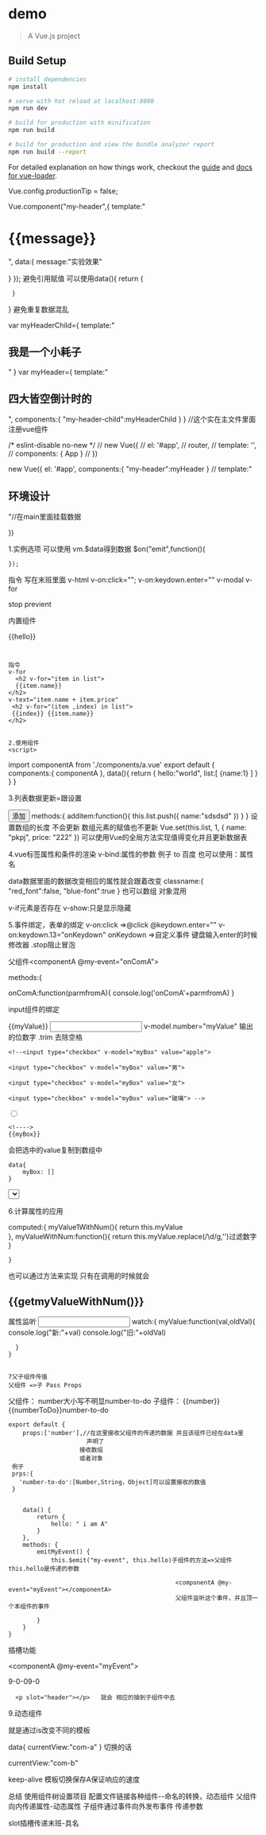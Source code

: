 # demo

> A Vue.js project

## Build Setup

``` bash
# install dependencies
npm install

# serve with hot reload at localhost:8080
npm run dev

# build for production with minification
npm run build

# build for production and view the bundle analyzer report
npm run build --report
```

For detailed explanation on how things work, checkout the [guide](http://vuejs-templates.github.io/webpack/) and [docs for vue-loader](http://vuejs.github.io/vue-loader).

Vue.config.productionTip = false;

Vue.component("my-header",{
  template:"<h1>{{message}}</h1>",
  data:{
    message:"实验效果" 

  }
});
 避免引用赋值 可以使用data(){
     return {

     }
 }
避免重复数据混乱








var myHeaderChild={
  template:"<h2>我是一个小耗子</h2>"
}
var myHeader={
  template:"<h2>四大皆空倒计时的 <my-header-child></my-header-child></h2>",
  components:{
    "my-header-child":myHeaderChild
  }
}
//这个实在主文件里面注册vue组件

/* eslint-disable no-new */
// new Vue({
//   el: '#app',
//   router,
//   template: '<App/>',
//   components: { App }
// })

new Vue({
  el: '#app',
  components:{
    "my-header":myHeader
  }
  // template:"<h2>环境设计</h2>"//在main里面挂载数据
 
})


1.实例选项
    可以使用 vm.$data得到数据
    $on("emit",function(){

    });


指令 写在末班里面
v-html
v-on:click="";
v-on:keydown.enter=""
v-modal
v-for

stop
previent

内置组件


  {{hello}}
    <h1 v-text="hello"></h1>
    <h2 v-html="hello"></h2>

    指令
    v-for
      <h2 v-for="item in list">
      {{item.name}}
    </h2>
    v-text="item.name + item.price"
     <h2 v-for="(item ,index) in list">
     {{index}} {{item.name}}
    </h2>


    2.使用组件
    <script>
 import componentA from './components/a.vue'
export default {
  components:{
    componentA
  },
  data(){
    return {
      hello:"world",
      list:[
        {name:1}
      ]
    }
  }
}
</script>


3.列表数据更新=跟设置

 <button v-on:click="additem">添加</button>
methods:{
      additem:function(){
        this.list.push({
          name:"sdsdsd"
        })
      }
    }
设置数组的长度 不会更新
数组元素的赋值也不更新 
Vue.set(this.list, 1, {
name: "pkpj",
price: "222"
})
可以使用Vue的全局方法实现值得变化并且更新数据表


4.vue标签属性和条件的渲染
v-bind:属性的参数   例子
 <a v-bind:href="link">to 百度</a>
 也可以使用：属性名

 data数据里面的数据改变相应的属性就会跟着改变
classname:{
  "red_font":false,
  "blue-font":true
}
也可以数组 对象混用

v-if元素是否存在
v-show:只是显示隐藏


5.事件绑定，表单的绑定
v-on:click =>@click
@keydown.enter=""
v-on:keydown.13="onKeydown"
onKeydown =>自定义事件
键盘输入enter的时候
修改器
.stop阻止冒泡

<template>
    <div>
    
        {{hello}}
    
        <button @click="emitMyEvent">点一下</button>
    
    </div>
</template>

<script>
    export default {
    
        data() {
    
            return {
    
                hello: " i am A"
    
            }
    
        },
    
        methods: {
    
            emitMyEvent() {
                this.$emit("my-event", this.hello)

                <!--这里子组件传递事件名称和数据-->
    
            }
    
        }
    
    }
</script>


父组件<componentA @my-event="onComA"></componentA>

methods:{

onComA:function(parmfromA){
    console.log('onComA'+parmfromA)
}

input组件的绑定
<!--parmfromA这里是传递过来的参数-->
   {{myValue}}
<input type="text" v-model="myValue">
v-model.number="myValue" 输出的位数字
      .trim 去除空格

    <!--<input type="checkbox" v-model="myBox" value="apple">

    <input type="checkbox" v-model="myBox" value="男">

    <input type="checkbox" v-model="myBox" value="女">

    <input type="checkbox" v-model="myBox" value="玻璃"> -->

  <input type="radio" v-model="myBox" value="玻璃">



    <!---->
    {{myBox}}
会把选中的value复制到数组中
 
    data{
        myBox: []
    }
 <select name="" id="" v-model="selection">
    
    <option value="1">1</option>
     <option value="2">2</option>
     <option value="3">是</option>
     
    <!--根据value的值参与选中-->
       <option value="4">4</option>
        <option value="5">5</option>
  
  </select>




6.计算属性的应用

 computed:{
      myValue1WithNum(){
        return  this.myValue  
      },
      myValueWithNum:function(){
         return  this.myValue.replace(/\d/g,'')过滤数字
      }

    }
  也可以通过方法来实现
  只有在调用的时候就会
   <h2>{{getmyValueWithNum()}}</h2>


  属性监听
    <input type="text" v-model="myValue">
  watch:{
      myValue:function(val,oldVal){
        console.log("新:"+val)
        console.log("旧:"+oldVal)

      }
    } 


    7父子组件传值
    父组件 =>子 Pass Props
 父组件： <componentA number="00"></componentA>
          number大小写不明显number-to-do
 子组件：
         {{number}}
                 {{numberToDo}}number-to-do
 
    export default {
        props:['number'],//在这里接收父组件的传递的数据 并且该组件已经在data里
                          声明了
                        接收数组
                        或者对象
     例子
     prps:{
       'number-to-do':[Number,String，Object]可以设置接收的数值
     }


        data() {
            return {
                hello: " i am A"
            }
        },
        methods: {
            emitMyEvent() {
                this.$emit("my-event", this.hello)子组件的方法=>父组件this.hello是传递的参数

                                                   <componentA @my-event="myEvent"></componentA>
                                                   父组件监听这个事件，并且顶一个本组件的事件

            }
        }
    }






插槽功能

<template>
    <div>
    
        {{hello}}
        {{myValue}}
    
        <button @click="emitMyEvent">点一下</button>
        <slot></slot>等同于占位符
        <slot name="header"></slot>
        <slot name="footer"></slot>
    
    </div>
</template>


<componentA @my-event="myEvent">
      <p>9-0-09-0</p>

      <p slot="header"></p>   就会 相应的插到子组件中去

 </componentA>
  


9.动态组件

就是通过is改变不同的模板
<keep-alive>
<p :is="currentView"></p>
</keep-alive>
data{
  currentView:"com-a"
}
切换的话

currentView:"com-b"

keep-alive  模板切换保存A保证响应的速度

总结
使用组件树设置项目
配置文件链接各种组件--命名的转换，动态组件
父组件向内传递属性-动态属性
子组件通过事件向外发布事件 传递参数

slot插槽传递末班-具名  <slot name>